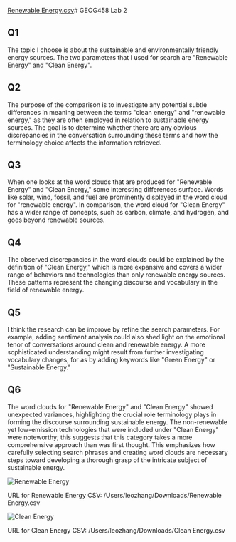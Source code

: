 [Renewable Energy.csv](https://github.com/zyhleohao/zyhleohaolab2.github.io/files/14070214/Renewable.Energy.csv)# GEOG458 Lab 2

## Q1
The topic I choose is about the sustainable and environmentally friendly energy sources. The two parameters that I used for search are "Renewable Energy" and "Clean Energy".

## Q2
The purpose of the comparison is to investigate any potential subtle differences in meaning between the terms "clean energy" and "renewable energy," as they are often employed in relation to sustainable energy sources. The goal is to determine whether there are any obvious discrepancies in the conversation surrounding these terms and how the terminology choice affects the information retrieved.

## Q3
When one looks at the word clouds that are produced for "Renewable Energy" and "Clean Energy," some interesting differences surface. Words like solar, wind, fossil, and fuel are prominently displayed in the word cloud for "renewable energy". In comparison, the word cloud for "Clean Energy" has a wider range of concepts, such as carbon, climate, and hydrogen, and goes beyond renewable sources.

## Q4
The observed discrepancies in the word clouds could be explained by the definition of "Clean Energy," which is more expansive and covers a wider range of behaviors and technologies than only renewable energy sources. These patterns represent the changing discourse and vocabulary in the field of renewable energy.

## Q5
I think the research can be improve by refine the search parameters. For example, adding sentiment analysis could also shed light on the emotional tenor of conversations around clean and renewable energy. A more sophisticated understanding might result from further investigating vocabulary changes, for as by adding keywords like "Green Energy" or "Sustainable Energy."

## Q6
The word clouds for "Renewable Energy" and "Clean Energy" showed unexpected variances, highlighting the crucial role terminology plays in forming the discourse surrounding sustainable energy. The non-renewable yet low-emission technologies that were included under "Clean Energy" were noteworthy; this suggests that this category takes a more comprehensive approach than was first thought. This emphasizes how carefully selecting search phrases and creating word clouds are necessary steps toward developing a thorough grasp of the intricate subject of sustainable energy.

![Renewable Energy](https://github.com/zyhleohao/zyhleohaolab2.github.io/assets/129431505/31990c3f-e609-4fcd-882d-6bdb12b0449a)

URL for Renewable Energy CSV: /Users/leozhang/Downloads/Renewable Energy.csv


![Clean Energy](https://github.com/zyhleohao/zyhleohaolab2.github.io/assets/129431505/0c4ebada-d70b-4fdf-9774-805e723651c5)

URL for Clean Energy CSV: /Users/leozhang/Downloads/Clean Energy.csv
